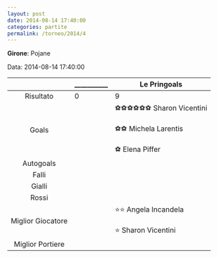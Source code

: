 ```yaml
---
layout: post
date: 2014-08-14 17:40:00
categories: partite
permalink: /torneo/2014/4
---
```

**Girone**: Pojane

Data: 2014-08-14 17:40:00

| | __________ | Le Pringoals |
|:-----:|-----|-----|
Risultato|0|9
Goals||⚽⚽⚽⚽⚽⚽ Sharon Vicentini<br/><br/>⚽⚽ Michela Larentis<br/><br/>⚽ Elena Piffer<br/>
Autogoals||
Falli||
Gialli||
Rossi||
Miglior Giocatore||⭐⭐ Angela Incandela<br/><br/>⭐ Sharon Vicentini<br/>
Miglior Portiere||